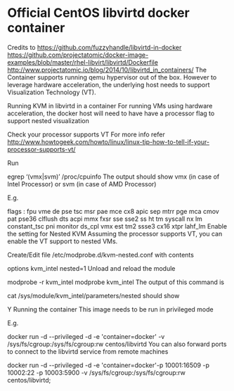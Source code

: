 #  Official CentOS libvirtd docker container

Credits to
https://github.com/fuzzyhandle/libvirtd-in-docker
https://github.com/projectatomic/docker-image-examples/blob/master/rhel-libvirt/libvirtd/Dockerfile
http://www.projectatomic.io/blog/2014/10/libvirtd_in_containers/
The Container supports running qemu hypervisor out of the box. However to leverage hardware acceleration, the underlying host needs to support Visualization Technology (VT).

Running KVM in libvirtd in a container
For running VMs using hardware acceleration, the docker host will need to have have a processor flag to support nested visualization

Check your processor supports VT
For more info refer http://www.howtogeek.com/howto/linux/linux-tip-how-to-tell-if-your-processor-supports-vt/

Run

egrep ‘(vmx|svm)’ /proc/cpuinfo
The output should show vmx (in case of Intel Processor) or svm (in case of AMD Processor)

E.g.

flags : fpu vme de pse tsc msr pae mce cx8 apic sep mtrr pge mca cmov pat pse36 clflush dts acpi mmx fxsr sse sse2 ss ht tm syscall nx lm constant_tsc pni monitor ds_cpl vmx est tm2 ssse3 cx16 xtpr lahf_lm
Enable the setting for Nested KVM
Assuming the processor supports VT, you can enable the VT support to nested VMs.

Create/Edit file /etc/modprobe.d/kvm-nested.conf with contents

options kvm_intel nested=1
Unload and reload the module

modprobe -r kvm_intel
modprobe kvm_intel
The output of this command is

cat /sys/module/kvm_intel/parameters/nested
should show

Y
Running the container
This image needs to be run in privileged mode

E.g.

docker run -d --privileged -d -e 'container=docker' -v /sys/fs/cgroup:/sys/fs/cgroup:rw centos/libvirtd
You can also forward ports to connect to the libvirtd service from remote machines

docker run -d --privileged -d -e 'container=docker'-p 10001:16509 -p 10002:22 -p 10003:5900  -v /sys/fs/cgroup:/sys/fs/cgroup:rw centos/libvirtd;
